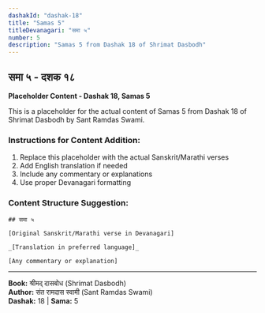 ```yaml
---
dashakId: "dashak-18"
title: "Samas 5"
titleDevanagari: "समा ५"
number: 5
description: "Samas 5 from Dashak 18 of Shrimat Dasbodh"
---
```


## समा ५ - दशक १८

<!-- TODO: Add the actual Sanskrit/Marathi content here -->

**Placeholder Content - Dashak 18, Samas 5**

This is a placeholder for the actual content of Samas 5 from Dashak 18 of Shrimat Dasbodh by Sant Ramdas Swami.

### Instructions for Content Addition:
1. Replace this placeholder with the actual Sanskrit/Marathi verses
2. Add English translation if needed
3. Include any commentary or explanations
4. Use proper Devanagari formatting

### Content Structure Suggestion:
```
## समा ५

[Original Sanskrit/Marathi verse in Devanagari]

_[Translation in preferred language]_

[Any commentary or explanation]
```

---
**Book:** श्रीमद् दासबोध (Shrimat Dasbodh)  
**Author:** संत रामदास स्वामी (Sant Ramdas Swami)  
**Dashak:** 18 | **Sama:** 5
